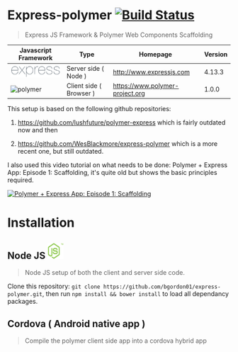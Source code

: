 # Express-polymer [![Build Status](https://travis-ci.org/bgordon01/express-polymer.svg?branch=develop)](https://travis-ci.org/bgordon01/express-polymer)
> Express JS Framework & Polymer Web Components Scaffolding 

Javascript Framework | Type | Homepage | Version
-------------------- | ---- | -------- | -------
![express](https://raw.githubusercontent.com/bgordon01/express-polymer/develop/expressLogo.png) | Server side ( Node ) | http://www.expressjs.com | 4.13.3
![polymer](https://rawgit.com/bgordon01/express-polymer/develop/polymerLogo.svg) | Client side ( Browser )| https://www.polymer-project.org | 1.0.0

This setup is based on the following github repositories: 

1. https://github.com/lushfuture/polymer-express which is fairly outdated now and then

2. https://github.com/WesBlackmore/express-polymer which is a more recent one, but still outdated.

I also used this video tutorial on what needs to be done: Polymer + Express App: Episode 1: Scaffolding, it's quite old but shows the basic principles required.

[![Polymer + Express App: Episode 1: Scaffolding](https://img.youtube.com/vi/Tm9tz_vwTTA/0.jpg)](https://www.youtube.com/watch?v=Tm9tz_vwTTA)

# Installation

## Node JS ![node](https://raw.githubusercontent.com/bgordon01/express-polymer/develop/nodejsLogo.png)

> Node JS setup of both the client and server side code.

Clone this repository: `git clone https://github.com/bgordon01/express-polymer.git`, then run `npm install && bower install` to load all dependancy packages.

## Cordova ( Android native app )

> Compile the polymer client side app into a cordova hybrid app


